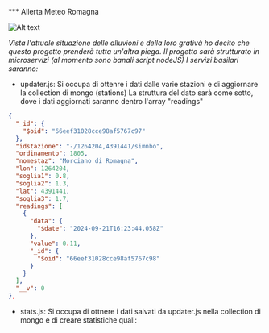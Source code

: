 *** Allerta Meteo Romagna

![Alt text](alert.jpeg?raw=true "Allerta-meteo")

*Vista l'attuale situazione delle alluvioni e della loro grativà ho decito che questo progetto prenderà tutta un'altra piega.
Il progetto sarà strutturato in microservizi (al momento sono banali script nodeJS)
I servizi basilari saranno:*

- updater.js: Si occupa di ottenre i dati dalle varie stazioni e di aggiornare la collection di mongo (stations)
  La struttura del dato sarà come sotto, dove i dati aggiornati saranno dentro l'array "readings"
  
```json
{
  "_id": {
    "$oid": "66eef31028cce98af5767c97"
  },
  "idstazione": "-/1264204,4391441/simnbo",
  "ordinamento": 1805,
  "nomestaz": "Morciano di Romagna",
  "lon": 1264204,
  "soglia1": 0.8,
  "soglia2": 1.3,
  "lat": 4391441,
  "soglia3": 1.7,
  "readings": [
    {
      "data": {
        "$date": "2024-09-21T16:23:44.058Z"
      },
      "value": 0.11,
      "_id": {
        "$oid": "66eef31028cce98af5767c98"
      }
    }
  ],
  "__v": 0
},
```
- stats.js: Si occupa di ottnere i dati salvati da updater.js nella collection di mongo e di creare statistiche quali: